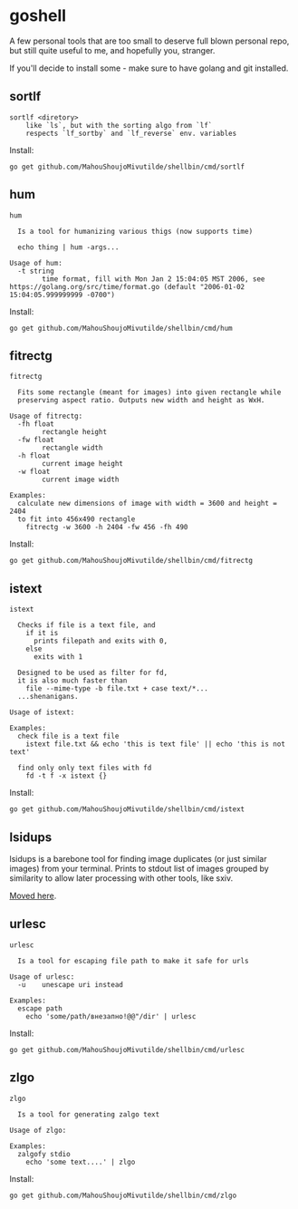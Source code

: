 # goshell

A few personal tools that are too small to deserve full blown personal repo, but still quite useful to me, and hopefully you, stranger.

If you'll decide to install some - make sure to have golang and git installed.


## sortlf

```
sortlf <diretory>
	like `ls`, but with the sorting algo from `lf`
	respects `lf_sortby` and `lf_reverse` env. variables
```

Install:

```
go get github.com/MahouShoujoMivutilde/shellbin/cmd/sortlf
```


## hum

```
hum

  Is a tool for humanizing various thigs (now supports time)

  echo thing | hum -args...

Usage of hum:
  -t string
    	time format, fill with Mon Jan 2 15:04:05 MST 2006, see https://golang.org/src/time/format.go (default "2006-01-02 15:04:05.999999999 -0700")
```

Install:

```
go get github.com/MahouShoujoMivutilde/shellbin/cmd/hum
```



## fitrectg

```
fitrectg

  Fits some rectangle (meant for images) into given rectangle while
  preserving aspect ratio. Outputs new width and height as WxH.

Usage of fitrectg:
  -fh float
    	rectangle height
  -fw float
    	rectangle width
  -h float
    	current image height
  -w float
    	current image width

Examples:
  calculate new dimensions of image with width = 3600 and height = 2404
  to fit into 456x490 rectangle
    fitrectg -w 3600 -h 2404 -fw 456 -fh 490
```

Install:

```
go get github.com/MahouShoujoMivutilde/shellbin/cmd/fitrectg
```


## istext

```
istext

  Checks if file is a text file, and
    if it is
      prints filepath and exits with 0,
    else
      exits with 1

  Designed to be used as filter for fd,
  it is also much faster than
    file --mime-type -b file.txt + case text/*...
  ...shenanigans.

Usage of istext:

Examples:
  check file is a text file
    istext file.txt && echo 'this is text file' || echo 'this is not text'

  find only only text files with fd
    fd -t f -x istext {}
```

Install:

```
go get github.com/MahouShoujoMivutilde/shellbin/cmd/istext
```


## lsidups

lsidups is a barebone tool for finding image duplicates (or just similar images) from your terminal. Prints to stdout list of images grouped by similarity to allow later processing with other tools, like sxiv.

[Moved here](https://github.com/MahouShoujoMivutilde/lsidups).


## urlesc

```
urlesc

  Is a tool for escaping file path to make it safe for urls

Usage of urlesc:
  -u	unescape uri instead

Examples:
  escape path
    echo 'some/path/внезапно!@@"/dir' | urlesc
```

Install:

```
go get github.com/MahouShoujoMivutilde/shellbin/cmd/urlesc
```


## zlgo

```
zlgo

  Is a tool for generating zalgo text

Usage of zlgo:

Examples:
  zalgofy stdio
    echo 'some text....' | zlgo
```

Install:

```
go get github.com/MahouShoujoMivutilde/shellbin/cmd/zlgo
```

